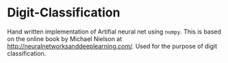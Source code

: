 # Digit-Classification
Hand written implementation of Artifial neural net using `numpy`.
This is based on the online book by Michael Nielson at http://neuralnetworksanddeeplearning.com/.
Used for the purpose of digit classification.
